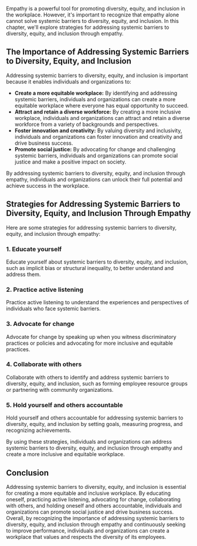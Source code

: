 
Empathy is a powerful tool for promoting diversity, equity, and inclusion in the workplace. However, it's important to recognize that empathy alone cannot solve systemic barriers to diversity, equity, and inclusion. In this chapter, we'll explore strategies for addressing systemic barriers to diversity, equity, and inclusion through empathy.

The Importance of Addressing Systemic Barriers to Diversity, Equity, and Inclusion
----------------------------------------------------------------------------------

Addressing systemic barriers to diversity, equity, and inclusion is important because it enables individuals and organizations to:

* **Create a more equitable workplace:** By identifying and addressing systemic barriers, individuals and organizations can create a more equitable workplace where everyone has equal opportunity to succeed.
* **Attract and retain a diverse workforce:** By creating a more inclusive workplace, individuals and organizations can attract and retain a diverse workforce from a variety of backgrounds and perspectives.
* **Foster innovation and creativity:** By valuing diversity and inclusivity, individuals and organizations can foster innovation and creativity and drive business success.
* **Promote social justice:** By advocating for change and challenging systemic barriers, individuals and organizations can promote social justice and make a positive impact on society.

By addressing systemic barriers to diversity, equity, and inclusion through empathy, individuals and organizations can unlock their full potential and achieve success in the workplace.

Strategies for Addressing Systemic Barriers to Diversity, Equity, and Inclusion Through Empathy
-----------------------------------------------------------------------------------------------

Here are some strategies for addressing systemic barriers to diversity, equity, and inclusion through empathy:

### 1. Educate yourself

Educate yourself about systemic barriers to diversity, equity, and inclusion, such as implicit bias or structural inequality, to better understand and address them.

### 2. Practice active listening

Practice active listening to understand the experiences and perspectives of individuals who face systemic barriers.

### 3. Advocate for change

Advocate for change by speaking up when you witness discriminatory practices or policies and advocating for more inclusive and equitable practices.

### 4. Collaborate with others

Collaborate with others to identify and address systemic barriers to diversity, equity, and inclusion, such as forming employee resource groups or partnering with community organizations.

### 5. Hold yourself and others accountable

Hold yourself and others accountable for addressing systemic barriers to diversity, equity, and inclusion by setting goals, measuring progress, and recognizing achievements.

By using these strategies, individuals and organizations can address systemic barriers to diversity, equity, and inclusion through empathy and create a more inclusive and equitable workplace.

Conclusion
----------

Addressing systemic barriers to diversity, equity, and inclusion is essential for creating a more equitable and inclusive workplace. By educating oneself, practicing active listening, advocating for change, collaborating with others, and holding oneself and others accountable, individuals and organizations can promote social justice and drive business success. Overall, by recognizing the importance of addressing systemic barriers to diversity, equity, and inclusion through empathy and continuously seeking to improve performance, individuals and organizations can create a workplace that values and respects the diversity of its employees.
